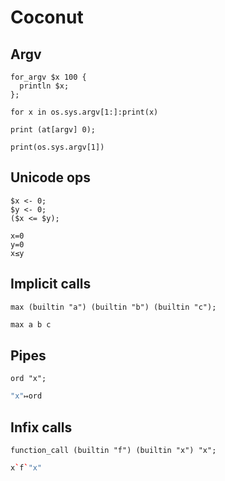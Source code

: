 # Coconut

## Argv

```polygolf
for_argv $x 100 {
  println $x;
};
```

```coconut nogolf
for x in os.sys.argv[1:]:print(x)
```

```polygolf
print (at[argv] 0);
```

```coconut
print(os.sys.argv[1])
```

## Unicode ops

```polygolf
$x <- 0;
$y <- 0;
($x <= $y);
```

```coconut nogolf chars
x=0
y=0
x≤y
```

## Implicit calls

```polygolf
max (builtin "a") (builtin "b") (builtin "c");
```

```coco skipTypecheck
max a b c
```

## Pipes

```polygolf
ord "x";
```

```coco chars
"x"↦ord
```

## Infix calls

```polygolf
function_call (builtin "f") (builtin "x") "x";
```

```coco skipTypecheck
x`f`"x"
```
